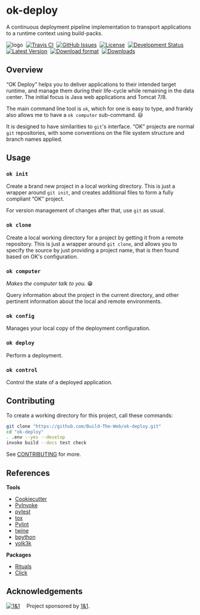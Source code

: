 # ok-deploy

A continuous deployment pipeline implementation to transport applications to a runtime context using build-packs.

![logo](https://raw.githubusercontent.com/Build-The-Web/ok-deploy/master/docs/_static/img/ok-logo-64.png)
 [![Travis CI](https://api.travis-ci.org/Build-The-Web/ok-deploy.svg)](https://travis-ci.org/Build-The-Web/ok-deploy)
 [![GitHub Issues](https://img.shields.io/github/issues/Build-The-Web/ok-deploy.svg)](https://github.com/Build-The-Web/ok-deploy/issues)
 [![License](https://img.shields.io/pypi/l/ok-deploy.svg)](https://github.com/Build-The-Web/ok-deploy/blob/master/LICENSE)
 [![Development Status](https://pypip.in/status/ok-deploy/badge.svg)](https://pypi.python.org/pypi/ok-deploy/)
 [![Latest Version](https://img.shields.io/pypi/v/ok-deploy.svg)](https://pypi.python.org/pypi/ok-deploy/)
 [![Download format](https://pypip.in/format/ok-deploy/badge.svg)](https://pypi.python.org/pypi/ok-deploy/)
 [![Downloads](https://img.shields.io/pypi/dw/ok-deploy.svg)](https://pypi.python.org/pypi/ok-deploy/)


## Overview

“OK Deploy” helps you to deliver applications to their
intended target runtime, and manage them during their life-cycle
while remaining in the data center.
The initial focus is Java web applications and Tomcat 7/8.

The main command line tool is `ok`, which for one is easy to type,
and frankly also allows me to have a `ok computer` sub-command. :smiley:

It is designed to have similarities to `git`'s interface.
“OK” projects are normal `git` repositories, with some conventions on
the file system structure and branch names applied.


## Usage

### `ok init`

Create a brand new project in a local working directory.
This is just a wrapper around `git init`, and creates
additional files to form a fully compliant “OK” project.

For version management of changes after that, use `git` as usual.


### `ok clone`

Create a local working directory for a project by getting it from a remote repository.
This is just a wrapper around `git clone`, and allows you
to specify the source by just providing a project name,
that is then found based on OK's configuration.


### `ok computer`

_Makes the computer talk to you._ :grin:

Query information about the project in the current directory,
and other pertinent information about the local and remote environments.


### `ok config`

Manages your local copy of the deployment configuration.


### `ok deploy`

Perform a deployment.


### `ok control`

Control the state of a deployed application.


## Contributing

To create a working directory for this project, call these commands:

```sh
git clone "https://github.com/Build-The-Web/ok-deploy.git"
cd "ok-deploy"
. .env --yes --develop
invoke build --docs test check
```

See [CONTRIBUTING](https://github.com/Build-The-Web/ok-deploy/blob/master/CONTRIBUTING.md) for more.


## References

**Tools**

* [Cookiecutter](http://cookiecutter.readthedocs.org/en/latest/)
* [PyInvoke](http://www.pyinvoke.org/)
* [pytest](http://pytest.org/latest/contents.html)
* [tox](https://tox.readthedocs.org/en/latest/)
* [Pylint](http://docs.pylint.org/)
* [twine](https://github.com/pypa/twine#twine)
* [bpython](http://docs.bpython-interpreter.org/)
* [yolk3k](https://github.com/myint/yolk#yolk)

**Packages**

* [Rituals](https://jhermann.github.io/rituals)
* [Click](http://click.pocoo.org/)


## Acknowledgements

[![1&1](https://raw.githubusercontent.com/1and1/1and1.github.io/master/images/1and1-logo-42.png)](https://github.com/1and1)  Project sponsored by [1&1](https://github.com/1and1).
